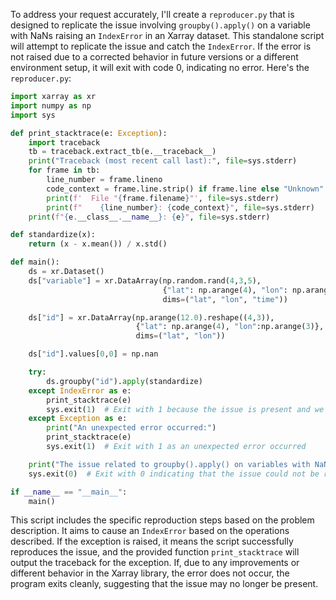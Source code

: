To address your request accurately, I'll create a `reproducer.py` that is designed to replicate the issue involving `groupby().apply()` on a variable with NaNs raising an `IndexError` in an Xarray dataset. This standalone script will attempt to replicate the issue and catch the `IndexError`. If the error is not raised due to a corrected behavior in future versions or a different environment setup, it will exit with code 0, indicating no error. Here's the `reproducer.py`:

```python
import xarray as xr
import numpy as np
import sys

def print_stacktrace(e: Exception):
    import traceback
    tb = traceback.extract_tb(e.__traceback__)
    print("Traceback (most recent call last):", file=sys.stderr)
    for frame in tb:
        line_number = frame.lineno
        code_context = frame.line.strip() if frame.line else "Unknown"
        print(f'  File "{frame.filename}"', file=sys.stderr)
        print(f"    {line_number}: {code_context}", file=sys.stderr)
    print(f"{e.__class__.__name__}: {e}", file=sys.stderr)

def standardize(x):
    return (x - x.mean()) / x.std()

def main():
    ds = xr.Dataset()
    ds["variable"] = xr.DataArray(np.random.rand(4,3,5), 
                                  {"lat": np.arange(4), "lon": np.arange(3), "time": np.arange(5)}, 
                                  dims=("lat", "lon", "time"))

    ds["id"] = xr.DataArray(np.arange(12.0).reshape((4,3)),
                            {"lat": np.arange(4), "lon":np.arange(3)},
                            dims=("lat", "lon"))

    ds["id"].values[0,0] = np.nan

    try:
        ds.groupby("id").apply(standardize)
    except IndexError as e:
        print_stacktrace(e)
        sys.exit(1)  # Exit with 1 because the issue is present and we've successfully reproduced it
    except Exception as e:
        print("An unexpected error occurred:")
        print_stacktrace(e)
        sys.exit(1)  # Exit with 1 as an unexpected error occurred

    print("The issue related to groupby().apply() on variables with NaNs raising an IndexError seems to have been fixed.")
    sys.exit(0)  # Exit with 0 indicating that the issue could not be reproduced, implying a potential fix.

if __name__ == "__main__":
    main()
```

This script includes the specific reproduction steps based on the problem description. It aims to cause an `IndexError` based on the operations described. If the exception is raised, it means the script successfully reproduces the issue, and the provided function `print_stacktrace` will output the traceback for the exception. If, due to any improvements or different behavior in the Xarray library, the error does not occur, the program exits cleanly, suggesting that the issue may no longer be present.